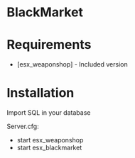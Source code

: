 # BlackMarket

# Requirements
* [esx_weaponshop] - Included version 

# Installation

Import SQL in your database

Server.cfg:
* start esx_weaponshop
* start esx_blackmarket
